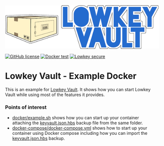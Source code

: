 ![LowkeyVault](https://raw.githubusercontent.com/nagyesta/lowkey-vault/main/.github/assets/LowkeyVault-logo-full.png)

[![GitHub license](https://img.shields.io/github/license/nagyesta/lowkey-vault-example-docker?color=informational)](https://raw.githubusercontent.com/nagyesta/lowkey-vault-example-docker/main/LICENSE)
[![Docker test](https://img.shields.io/github/workflow/status/nagyesta/lowkey-vault-example-docker/Docker%20test?logo=github)](https://github.com/nagyesta/lowkey-vault-example-docker/actions/workflows/docker.yml)
[![Lowkey secure](https://img.shields.io/badge/lowkey-secure-0066CC)](https://github.com/nagyesta/lowkey-vault)

# Lowkey Vault - Example Docker

This is an example for [Lowkey Vault](https://github.com/nagyesta/lowkey-vault). It shows how you can start Lowkey Vault
while using most of the features it provides.

### Points of interest

* [docker/example.sh](docker/example.sh) shows how you can start up your container attaching the
  [keyvault.json.hbs](docker/keyvault.json.hbs) backup file from the same folder. 
* [docker-compose/docker-compose.yml](docker-compose/docker-compose.yml) shows how to start up your container
  using Docker compose including how you can import the [keyvault.json.hbs](docker-compose/keyvault.json.hbs) backup.

